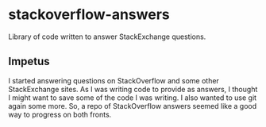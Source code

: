 stackoverflow-answers
=====================

Library of code written to answer StackExchange questions.


Impetus
-------

I started answering questions on StackOverflow and some other
StackExchange sites.  As I was writing code to provide as answers, I
thought I might want to save some of the code I was writing.  I also
wanted to use git again some more.  So, a repo of StackOverflow
answers seemed like a good way to progress on both fronts.

